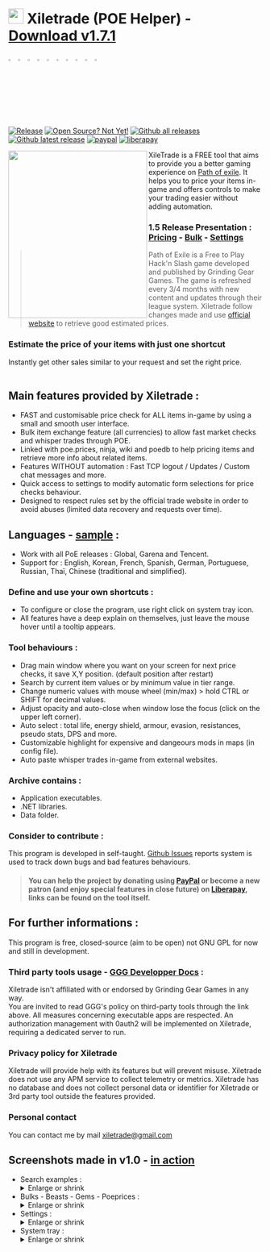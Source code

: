 # <img src="https://i.imgur.com/dhWQgtY.png" width="30" height="30"> Xiletrade (POE Helper) - [Download v1.7.1](https://github.com/maxensas/xiletrade/releases/download/1.7.1/Xiletrade_win-x64.7z)  

[<img width="3%" height="3%" src="https://user-images.githubusercontent.com/62154281/104107842-feae5080-52bf-11eb-8e8f-d8827f1f0334.png">](https://github.com/maxensas/xiletrade)
[<img width="3%" height="3%" src="https://user-images.githubusercontent.com/62154281/104107838-fd7d2380-52bf-11eb-8d47-f949fd7a3b58.png">](https://github.com/maxensas/xiletrade/blob/master/readme/README.kr.md)
[<img width="3%" height="3%" src="https://user-images.githubusercontent.com/62154281/104107835-fd7d2380-52bf-11eb-8e08-614b2610eca4.png">](https://github.com/maxensas/xiletrade/blob/master/readme/README.fr.md)
[<img width="3%" height="3%" src="https://user-images.githubusercontent.com/62154281/104107839-fe15ba00-52bf-11eb-807e-25088a595f33.png">](https://github.com/maxensas/xiletrade/blob/master/readme/README.es.md)
[<img width="3%" height="3%" src="https://user-images.githubusercontent.com/62154281/104107836-fd7d2380-52bf-11eb-8ba2-bcdc04dab8b9.png">](https://github.com/maxensas/xiletrade/blob/master/readme/README.de.md)
[<img width="3%" height="3%" src="https://user-images.githubusercontent.com/62154281/104107833-fce48d00-52bf-11eb-896a-c5671965cb51.png">](https://github.com/maxensas/xiletrade/blob/master/readme/README.pt.md)
[<img width="3%" height="3%" src="https://user-images.githubusercontent.com/62154281/104107837-fd7d2380-52bf-11eb-8df0-091c9d9cc05a.png">](https://github.com/maxensas/xiletrade/blob/master/readme/README.ru.md)
[<img width="3%" height="3%" src="https://user-images.githubusercontent.com/62154281/104107841-feae5080-52bf-11eb-8ca7-1f402cbf6e5e.png">](https://github.com/maxensas/xiletrade/blob/master/readme/README.th.md)
[<img width="3%" height="3%" src="https://user-images.githubusercontent.com/62154281/104107840-fe15ba00-52bf-11eb-939e-d98bba60877d.png">](https://github.com/maxensas/xiletrade/blob/master/readme/README.tw.md)
[<img width="3%" height="3%" src="https://user-images.githubusercontent.com/62154281/104107834-fce48d00-52bf-11eb-8902-02d5a6d457c8.png">](https://github.com/maxensas/xiletrade/blob/master/readme/README.cn.md)<br>  
[![Release](https://img.shields.io/github/release/maxensas/xiletrade.svg)](https://github.com/maxensas/xiletrade/releases/) 
[![Open Source? Not Yet!](https://badgen.net/badge/Open%20Source%20%3F/not%20yet%20%21/d55a4c?icon=github)](https://github.com/maxensas/xiletrade/tree/master/project) 
[![Github all releases](https://img.shields.io/github/downloads/maxensas/xiletrade/total.svg)](https://GitHub.com/maxensas/xiletrade/releases/) [![Github latest release](https://img.shields.io/github/downloads/maxensas/xiletrade/latest/total.svg)](https://GitHub.com/maxensas/xiletrade/releases/) [![paypal](https://img.shields.io/badge/Donate-Paypal-blue.svg)](https://www.paypal.com/donate/?hosted_button_id=48ZSB3UMNAU6J) [![liberapay](https://img.shields.io/liberapay/patrons/Xiletrade.svg?logo=liberapay)](https://en.liberapay.com/Xiletrade/donate) 


<img align="left" width="275" height="332" src="https://user-images.githubusercontent.com/62154281/120824737-04e7e680-c559-11eb-9ef7-1c29038ca131.png">

XileTrade is a FREE tool that aims to provide you a better gaming experience on [Path of exile](https://www.pathofexile.com/). It helps you to price your items in-game and offers controls to make your trading easier without adding automation.
### 1.5 Release Presentation : [Pricing](https://youtu.be/4mP3uOsr8oc) - [Bulk](https://youtu.be/6yuLZXTho-A) - [Settings](https://youtu.be/libdIjrNM-8 )<br>
>Path of Exile is a Free to Play Hack'n Slash game developed and published by Grinding Gear Games. The game is refreshed every 3/4 months with new content and updates through their league system.
>Xiletrade follow changes made and use [official website](https://www.pathofexile.com/trade/) to retrieve good estimated prices.
### Estimate the price of your items with just one shortcut
Instantly get other sales similar to your request and set the right price.<br><br>

## Main features provided by Xiletrade :
* FAST and customisable price check for ALL items in-game by using a small and smooth user interface.
* Bulk item exchange feature (all currencies) to allow fast market checks and whisper trades through POE.
* Linked with poe.prices, ninja, wiki and poedb to help pricing items and retrieve more info about related items.
* Features WITHOUT automation : Fast TCP logout / Updates / Custom chat messages and more.
* Quick access to settings to modify automatic form selections for price checks behaviour.
* Designed to respect rules set by the official trade website in order to avoid abuses (limited data recovery and requests over time).

## Languages - [sample](https://github.com/maxensas/xiletrade/blob/master/LANGUAGES.md) :
* Work with all PoE releases : Global, Garena and Tencent.
* Support for : English, Korean, French, Spanish, German, Portuguese, Russian, Thaï, Chinese (traditional and simplified).

### Define and use your own shortcuts :
* To configure or close the program, use right click on system tray icon.
* All features have a deep explain on themselves, just leave the mouse hover until a tooltip appears.

### Tool behaviours :
* Drag main window where you want on your screen for next price checks, it save X,Y position. (default position after restart)
* Search by current item values or by minimum value in tier range.
* Change numeric values with mouse wheel (min/max) > hold CTRL or SHIFT for decimal values.
* Adjust opacity and auto-close when window lose the focus (click on the upper left corner).
* Auto select : total life, energy shield, armour, evasion, resistances, pseudo stats, DPS and more.
* Customizable highlight for expensive and dangeours mods in maps (in config file).
* Auto paste whisper trades in-game from external websites.

### Archive contains :
* Application executables.
* .NET libraries. 
* Data folder.

### Consider to contribute :
This program is developed in self-taught. [Github Issues](https://github.com/maxensas/xiletrade/issues) reports system is used to track down bugs and bad features behaviours.
> #### You can help the project by donating using [PayPal](https://www.paypal.com/donate/?hosted_button_id=48ZSB3UMNAU6J) or become a new patron (and enjoy special features in close future) on [Liberapay](https://en.liberapay.com/Xiletrade/), links can be found on the tool itself.

## For further informations :
This program is free, closed-source (aim to be open) not GNU GPL for now and still in development.  

### Third party tools usage - [GGG Developper Docs](https://www.pathofexile.com/developer/docs/index#policy) :
Xiletrade isn't affiliated with or endorsed by Grinding Gear Games in any way.<br>
You are invited to read GGG's policy on third-party tools through the link above. All measures concerning executable apps are respected. An authorization management with 0auth2 will be implemented on Xiletrade, requiring a dedicated server to run.<br>

### Privacy policy for Xiletrade
Xiletrade will provide help with its features but will prevent misuse. Xiletrade does not use any APM service to collect telemetry or metrics.
Xiletrade has no database and does not collect personal data or identifier for Xiletrade or 3rd party tool outside the features provided.

### Personal contact
You can contact me by mail [xiletrade@gmail.com](mailto:xiletrade@gmail.com)  

## Screenshots made in v1.0 - [in action](https://github.com/maxensas/xiletrade/blob/master/SCREENSHOTS.md)
* Search examples :<details><summary>Enlarge or shrink</summary><img src="https://user-images.githubusercontent.com/62154281/104071582-bfbdc380-5209-11eb-8702-e0488e2deb29.png" width="20%" height="20%"> <img src="https://user-images.githubusercontent.com/62154281/104071669-e8de5400-5209-11eb-8b78-b11148e33ce1.png" width="20%" height="20%"> <img src="https://user-images.githubusercontent.com/62154281/104071722-06132280-520a-11eb-94cf-6dc8a7fc357f.png" width="20%" height="20%"> <img src="https://user-images.githubusercontent.com/62154281/104071773-22af5a80-520a-11eb-8f64-2d44d4267db0.png" width="20%" height="20%"></details>
* Bulks - Beasts - Gems - Poeprices :<details><summary>Enlarge or shrink</summary><img src="https://user-images.githubusercontent.com/62154281/104072417-79696400-520b-11eb-884b-4c2ab9687aa1.png" width="20%" height="20%"> <img src="https://user-images.githubusercontent.com/62154281/104072476-9b62e680-520b-11eb-834b-e8ca43e32f3c.png" width="20%" height="20%" align="top"> <img src="https://user-images.githubusercontent.com/62154281/104072512-addd2000-520b-11eb-878c-a9022ab55f26.png" width="20%" height="20%" align="top"> <img src="https://user-images.githubusercontent.com/62154281/104073427-f39ae800-520d-11eb-9266-24a44f6e9708.png" width="20%" height="20%" align="top"></details>
* Settings :<details><summary>Enlarge or shrink</summary><img src="https://user-images.githubusercontent.com/62154281/104072131-d6b0e580-520a-11eb-97fe-6b917e9d5bb6.png" width="20%" height="20%"> <img src="https://user-images.githubusercontent.com/62154281/104072169-f7793b00-520a-11eb-8417-02b2d4185463.png" width="20%" height="20%"> <img src="https://user-images.githubusercontent.com/62154281/104072213-0e1f9200-520b-11eb-8c13-bab34c9a807a.png" width="20%" height="20%"> </details>
* System tray :<details><summary>Enlarge or shrink</summary><img src="https://user-images.githubusercontent.com/62154281/104071973-7c178980-520a-11eb-8669-0527c3925b9e.png" width="30%" height="30%"></details>
